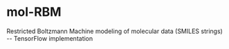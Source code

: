 # mol-RBM
Restricted Boltzmann Machine modeling of molecular data (SMILES strings) -- TensorFlow implementation 
